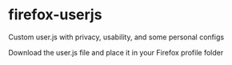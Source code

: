 # firefox-userjs
Custom user.js with privacy, usability, and some personal configs

Download the user.js file and place it in your Firefox profile folder
